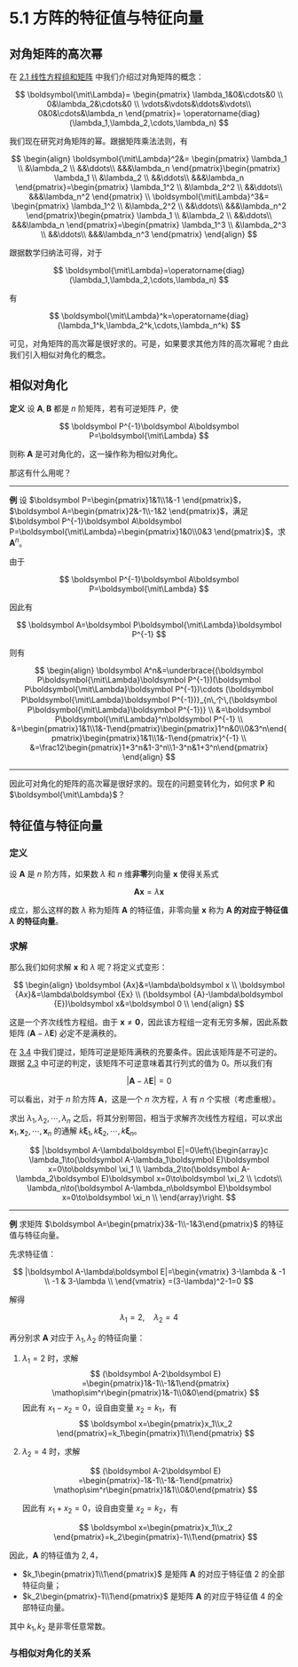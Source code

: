 # 5.1 方阵的特征值与特征向量

## 对角矩阵的高次幂

在 [2.1 线性方程组和矩阵](../2%20矩阵/2.1%20线性方程组和矩阵#几个特殊矩阵) 中我们介绍过对角矩阵的概念：

$$
\boldsymbol{\mit\Lambda}=
\begin{pmatrix}
  \lambda_1&0&\cdots&0 \\
  0&\lambda_2&\cdots&0 \\
  \vdots&\vdots&\ddots&\vdots\\
  0&0&\cdots&\lambda_n
\end{pmatrix}=
\operatorname{diag}(\lambda_1,\lambda_2,\cdots,\lambda_n)
$$

我们现在研究对角矩阵的幂。跟据矩阵乘法法则，有

$$
\begin{align}
\boldsymbol{\mit\Lambda}^2&=
\begin{pmatrix}
  \lambda_1 \\
  &\lambda_2 \\
  &&\ddots\\
  &&&\lambda_n
\end{pmatrix}\begin{pmatrix}
  \lambda_1 \\
  &\lambda_2 \\
  &&\ddots\\
  &&&\lambda_n
\end{pmatrix}=\begin{pmatrix}
  \lambda_1^2 \\
  &\lambda_2^2 \\
  &&\ddots\\
  &&&\lambda_n^2
\end{pmatrix} \\
\boldsymbol{\mit\Lambda}^3&=
\begin{pmatrix}
  \lambda_1^2 \\
  &\lambda_2^2 \\
  &&\ddots\\
  &&&\lambda_n^2
\end{pmatrix}\begin{pmatrix}
  \lambda_1 \\
  &\lambda_2 \\
  &&\ddots\\
  &&&\lambda_n
\end{pmatrix}=\begin{pmatrix}
  \lambda_1^3 \\
  &\lambda_2^3 \\
  &&\ddots\\
  &&&\lambda_n^3
\end{pmatrix}
\end{align}
$$

跟据数学归纳法可得，对于

$$
\boldsymbol{\mit\Lambda}=\operatorname{diag}(\lambda_1,\lambda_2,\cdots,\lambda_n)
$$

有

$$
\boldsymbol{\mit\Lambda}^k=\operatorname{diag}(\lambda_1^k,\lambda_2^k,\cdots,\lambda_n^k)
$$

可见，对角矩阵的高次幂是很好求的。可是，如果要求其他方阵的高次幂呢？由此我们引入相似对角化的概念。

## 相似对角化

**定义** 设 $\boldsymbol A,\boldsymbol B$ 都是 $n$ 阶矩阵，若有可逆矩阵 $P$，使

$$
\boldsymbol P^{-1}\boldsymbol A\boldsymbol P=\boldsymbol{\mit\Lambda}
$$

则称 $\boldsymbol A$ 是可对角化的，这一操作称为相似对角化。

那这有什么用呢？

---

**例** 设 $\boldsymbol P=\begin{pmatrix}1&1\\1&-1 \end{pmatrix}$，$\boldsymbol A=\begin{pmatrix}2&-1\\-1&2 \end{pmatrix}$，满足 $\boldsymbol P^{-1}\boldsymbol A\boldsymbol P=\boldsymbol{\mit\Lambda}=\begin{pmatrix}1&0\\0&3 \end{pmatrix}$，求 $\boldsymbol A^n$。

由于

$$
\boldsymbol P^{-1}\boldsymbol A\boldsymbol P=\boldsymbol{\mit\Lambda}
$$

因此有

$$
\boldsymbol A=\boldsymbol P\boldsymbol{\mit\Lambda}\boldsymbol P^{-1}
$$

则有

$$
\begin{align}
\boldsymbol A^n&=\underbrace{(\boldsymbol P\boldsymbol{\mit\Lambda}\boldsymbol P^{-1})(\boldsymbol P\boldsymbol{\mit\Lambda}\boldsymbol P^{-1})\cdots (\boldsymbol P\boldsymbol{\mit\Lambda}\boldsymbol P^{-1})}_{n\,个\,(\boldsymbol P\boldsymbol{\mit\Lambda}\boldsymbol P^{-1})} \\
&=\boldsymbol P\boldsymbol{\mit\Lambda}^n\boldsymbol P^{-1} \\
&=\begin{pmatrix}1&1\\1&-1\end{pmatrix}\begin{pmatrix}1^n&0\\0&3^n\end{pmatrix}\begin{pmatrix}1&1\\1&-1\end{pmatrix}^{-1} \\
&=\frac12\begin{pmatrix}1+3^n&1-3^n\\1-3^n&1+3^n\end{pmatrix}
\end{align}
$$

---

因此可对角化的矩阵的高次幂是很好求的。现在的问题变转化为，如何求 $\boldsymbol P$ 和 $\boldsymbol{\mit\Lambda}$？

## 特征值与特征向量

### 定义

设 $\boldsymbol A$ 是 $n$ 阶方阵，如果数 $\lambda$ 和 $n$ 维**非零**列向量 $\boldsymbol x$ 使得关系式

$$
\boldsymbol {Ax}=\lambda\boldsymbol x
$$

成立，那么这样的数 $\lambda$ 称为矩阵 $\boldsymbol A$ 的特征值，非零向量 $\boldsymbol x$ 称为 **$\boldsymbol A$ 的对应于特征值 $\lambda$ 的特征向量**。

### 求解

那么我们如何求解 $\boldsymbol x$ 和 $\lambda$ 呢？将定义式变形：

$$
\begin{align}
\boldsymbol {Ax}&=\lambda\boldsymbol x \\
\boldsymbol {Ax}&=\lambda\boldsymbol {Ex} \\
(\boldsymbol {A}-\lambda\boldsymbol {E})\boldsymbol x&=\boldsymbol 0 \\
\end{align}
$$

这是一个齐次线性方程组。由于 $\boldsymbol x\ne\boldsymbol 0$，因此该方程组一定有无穷多解，因此系数矩阵 $(\boldsymbol A-\lambda\boldsymbol E)$ 必定不是满秩的。

在 [3.4](../3%20矩阵初等变换与线性方程组/3.4%20再谈初等变换与秩#满秩) 中我们提过，矩阵可逆是矩阵满秩的充要条件。因此该矩阵是不可逆的。跟据 [2.3](../2%20矩阵/2.3%20逆矩阵#可逆的判定) 中可逆的判定，该矩阵不可逆意味着其行列式的值为 $0$。所以我们有

$$
|\boldsymbol A-\lambda\boldsymbol E|=0
$$

可以看出，对于 $n$ 阶方阵 $\boldsymbol A$，这是一个 $n$ 次方程，$\lambda$ 有 $n$ 个实根（考虑重根）。

求出 $\lambda_1,\lambda_2,\cdots,\lambda_n$ 之后，将其分别带回，相当于求解齐次线性方程组，可以求出 $\boldsymbol x_1,\boldsymbol x_2,\cdots,\boldsymbol x_n$ 的通解 $k\boldsymbol \xi_1,k\boldsymbol \xi_2,\cdots,k\boldsymbol \xi_n$。

$$
|\boldsymbol A-\lambda\boldsymbol E|=0\left\{\begin{array}c
\lambda_1\to(\boldsymbol A-\lambda_1\boldsymbol E)\boldsymbol x=0\to\boldsymbol \xi_1 \\
\lambda_2\to(\boldsymbol A-\lambda_2\boldsymbol E)\boldsymbol x=0\to\boldsymbol \xi_2 \\
\cdots\\
\lambda_n\to(\boldsymbol A-\lambda_n\boldsymbol E)\boldsymbol x=0\to\boldsymbol \xi_n \\
\end{array}\right.
$$

---

**例** 求矩阵 $\boldsymbol A=\begin{pmatrix}3&-1\\-1&3\end{pmatrix}$ 的特征值与特征向量。

先求特征值：

$$
|\boldsymbol A-\lambda\boldsymbol E|=\begin{vmatrix}
3-\lambda & -1 \\
-1 & 3-\lambda \\
\end{vmatrix}
=(3-\lambda)^2-1=0
$$

解得

$$
\lambda_1=2,\quad\lambda_2=4
$$

再分别求 $\boldsymbol A$ 对应于 $\lambda_1,\lambda_2$ 的特征向量：

1. $\lambda_1=2$ 时，求解
   $$
   (\boldsymbol A-2\boldsymbol E)
   =\begin{pmatrix}1&-1\\-1&1\end{pmatrix}
   \mathop\sim^r\begin{pmatrix}1&-1\\0&0\end{pmatrix}
   $$
   因此有 $x_1-x_2=0$，设自由变量 $x_2=k_1$，有
   $$
   \boldsymbol x=\begin{pmatrix}x_1\\x_2 \end{pmatrix}=k_1\begin{pmatrix}1\\1\end{pmatrix}
   $$
2. $\lambda_2=4$ 时，求解

   $$
   (\boldsymbol A-2\boldsymbol E)
   =\begin{pmatrix}-1&-1\\-1&-1\end{pmatrix}
   \mathop\sim^r\begin{pmatrix}1&1\\0&0\end{pmatrix}
   $$

   因此有 $x_1+x_2=0$，设自由变量 $x_2=k_2$，有

   $$
   \boldsymbol x=\begin{pmatrix}x_1\\x_2 \end{pmatrix}=k_2\begin{pmatrix}-1\\1\end{pmatrix}
   $$

因此，$\boldsymbol A$ 的特征值为 $2,4$，

- $k_1\begin{pmatrix}1\\1\end{pmatrix}$ 是矩阵 $\boldsymbol A$ 的对应于特征值 $2$ 的全部特征向量；
- $k_2\begin{pmatrix}-1\\1\end{pmatrix}$ 是矩阵 $\boldsymbol A$ 的对应于特征值 $4$ 的全部特征向量。

其中 $k_1,k_2$ 是非零任意常数。

### 与相似对角化的关系
